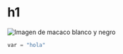 # h1


![Imagen de macaco blanco y negro](https://st4.depositphotos.com/6136406/38452/i/450/depositphotos_384524932-stock-photo-beautiful-black-white-portrait-monkey.jpg)


``` python
var = "hola"
```
